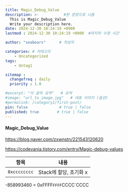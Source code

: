 ```yaml
---
title: Magic_Debug_Value
description: >-           #한 문장으로 나옴
  This is Magic_Debug_Value
  Write your description here.
date: 2024-12-30 10:24:19 +0900
lastmod : 2024-12-30 10:24:19 +0900  #마지막 수정 시간

author: "seabears"      # 작성자

categories: # 카테고리
    - Uncategorized  
tags: 
    - Untag1

sitemap :
  changefreq : daily
  priority : 1.0

#excerpt: "이 글의 요약"   # 요약
#image: "url_to_image.jpg"   # 대표 이미지 (옵션)
#permalink: /category1/first-post/
pin: false              # true | false
published: true        # true | false
---
```


#### Magic_Debug_Value

https://blog.naver.com/zxwnstn/221543120620

https://codevania.tistory.com/entry/Magic-debug-values

|항목|내용|
|---|---|
|`0xcccccccc` | Stack에 할당, 초기화 x |


-858993460 = 0xFFFF`FFFF`CCCC`CCCC